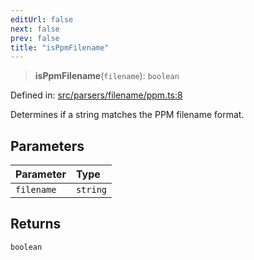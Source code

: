 ```yaml
---
editUrl: false
next: false
prev: false
title: "isPpmFilename"
---
```


> **isPpmFilename**(`filename`): `boolean`

Defined in: [src/parsers/filename/ppm.ts:8](https://github.com/jaames/flipnote.js/blob/fa9305c29e8ec1c9100d20a6b44d2fa614eb1888/src/parsers/filename/ppm.ts#L8)

Determines if a string matches the PPM filename format.

## Parameters

| Parameter | Type |
| :------ | :------ |
| `filename` | `string` |

## Returns

`boolean`
